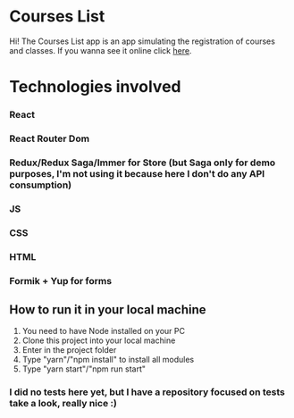 
# Courses List

Hi! The Courses List app is an app simulating the registration of courses and classes. If you wanna see it online click [here](https://good-repository.github.io/courses-list).

# Technologies involved

### React

### React Router Dom

### Redux/Redux Saga/Immer for Store (but Saga only for demo purposes, I'm not using it because here I don't do any API consumption)

### JS

### CSS

### HTML

### Formik + Yup for forms

## How to run it in your local machine

1.  You need to have Node installed on your PC
2.  Clone this project into your local machine
3.  Enter in the project folder
4.  Type "yarn"/"npm install" to install all modules
5.  Type "yarn start"/"npm run start"

### I did no tests here yet, but I have a repository focused on tests take a look, really nice :)
